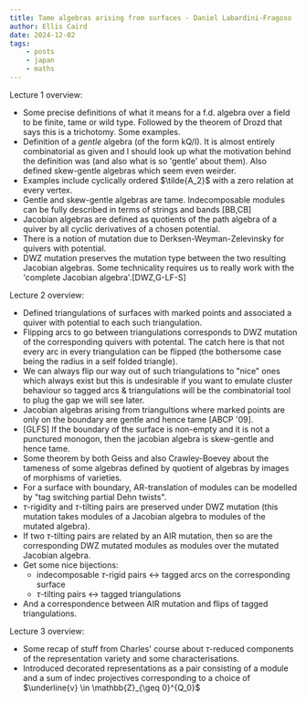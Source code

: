 ```yaml
---
title: Tame algebras arising from surfaces - Daniel Labardini-Fragoso
author: Ellis Caird
date: 2024-12-02 
tags:
    - posts
    - japan
    - maths
---
```




Lecture 1 overview:

- Some precise definitions of what it means for a f.d. algebra over a field to be finite, tame or wild type.
Followed by the theorem of Drozd that says this is a trichotomy. Some examples.
- Definition of a *gentle* algebra (of the form kQ/I). It is almost entirely combinatorial as given and I should look
up what the motivation behind the definition was (and also what is so 'gentle' about them). Also defined skew-gentle
algebras which seem even weirder.
- Examples include cyclically ordered $\tilde{A_2}$ with a zero relation at every vertex.
- Gentle and skew-gentle algebras are tame. Indecomposable modules can be fully described in terms of strings and bands [BB,CB]
- Jacobian algebras are defined as quotients of the path algebra of a quiver by all cyclic derivatives of a chosen potential.
- There is a notion of mutation due to Derksen-Weyman-Zelevinsky for quivers with potential.
- DWZ mutation preserves the mutation type between the two resulting Jacobian algebras. Some technicality requires
us to really work with the 'complete Jacobian algebra'.[DWZ,G-LF-S]

Lecture 2 overview:

- Defined triangulations of surfaces with marked points and associated a quiver with potential to each such triangulation.
- Flipping arcs to go between triangulations corresponds to DWZ mutation of the corresponding quivers with potental. The catch here is that not every arc in every triangulation can be flipped (the bothersome case being the radius in a self folded triangle).
- We can always flip our way out of such triangulations to "nice" ones which always exist but this is undesirable if you want to emulate cluster behaviour so tagged arcs & triangulations will be the combinatorial tool to plug the gap we will see later.
- Jacobian algebras arising from triangultions where marked points are only on the boundary are gentle and hence tame [ABCP '09].
- [GLFS] If the boundary of the surface is non-empty and it is not a punctured monogon, then the jacobian algebra is skew-gentle and hence tame.
- Some theorem by both Geiss and also Crawley-Boevey about the tameness of some algebras defined by quotient of algebras by images of morphisms of varieties.
- For a surface with boundary, AR-translation of modules can be modelled by "tag switching partial Dehn twists".
- $\tau$-rigidity and $\tau$-tilting pairs are preserved under DWZ mutation (this mutation takes modules of a Jacobian algebra to modules of the mutated algebra).
- If two $\tau$-tilting pairs are related by an AIR mutation, then so are the corresponding DWZ mutated modules as modules over the mutated Jacobian algebra. 
- Get some nice bijections:
    - indecomposable $\tau$-rigid pairs <-> tagged arcs on the corresponding surface
    - $\tau$-tilting pairs <-> tagged triangulations
- And a correspondence between AIR mutation and flips of tagged triangulations.

Lecture 3 overview:

- Some recap of stuff from Charles' course about $\tau$-reduced components of the representation variety and some characterisations.
- Introduced decorated representations as a pair consisting of a module and a sum of indec projectives corresponding to a choice of $\underline{v} \in \mathbb{Z}_{\geq 0}^{Q_0}$
